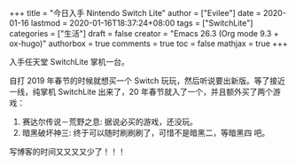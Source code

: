 +++
title = "今日入手 Nintendo Switch Lite"
author = ["Evilee"]
date = 2020-01-16
lastmod = 2020-01-16T18:37:24+08:00
tags = ["SwitchLite"]
categories = ["生活"]
draft = false
creator = "Emacs 26.3 (Org mode 9.3 + ox-hugo)"
authorbox = true
comments = true
toc = false
mathjax = true
+++

入手任天堂 SwitchLite 掌机一台。
<!--more-->

自打 2019 年春节的时候就想买一个 Switch 玩玩，然后听说要出新版。等了接近一线，纯掌机 SwitchLite 出来了，20 年春节就入了一个，并且额外买了两个游戏：

1.  赛达尔传说－荒野之息: 据说必买的游戏，还没玩。
2.  暗黑破坏神三: 终于可以随时刷刷刷了，可惜不是暗黑二，等暗黑四 吧。

写博客的时间又又又又少了！！！
